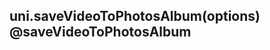 ## uni.saveVideoToPhotosAlbum(options) @saveVideoToPhotosAlbum

<!-- UTSAPIJSON.saveVideoToPhotosAlbum.description -->

<!-- UTSAPIJSON.saveVideoToPhotosAlbum.compatibility -->

<!-- UTSAPIJSON.saveVideoToPhotosAlbum.param -->

<!-- UTSAPIJSON.saveVideoToPhotosAlbum.returnValue -->

<!-- UTSAPIJSON.saveVideoToPhotosAlbum.tutorial -->

<!-- UTSAPIJSON.save-video-to-photos-album.example -->

<!-- UTSAPIJSON.general_type.name -->

<!-- UTSAPIJSON.general_type.param -->
